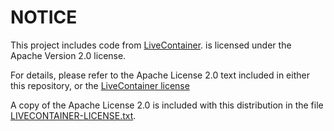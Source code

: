 # NOTICE
This project includes code from [LiveContainer](https://github.com/khanhduytran0/LiveContainer). [](https://github.com/khanhduytran0/LiveContainer) is licensed under the Apache Version 2.0 license.

For details, please refer to the Apache License 2.0 text included in either this repository, or the [LiveContainer license](https://github.com/khanhduytran0/LiveContainer/blob/main/LICENSE)

A copy of the Apache License 2.0 is included with this distribution in the file [LIVECONTAINER-LICENSE.txt](./LIVECONTAINER-LICENSE.txt).
